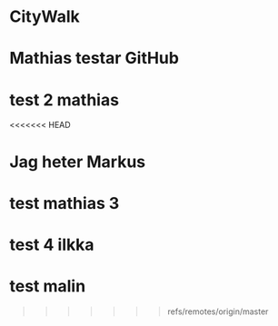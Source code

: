 # CityWalk
# Mathias testar GitHub
# test 2 mathias
<<<<<<< HEAD


Jag heter Markus
=======
# test mathias 3
# test 4 ilkka
# test malin
>>>>>>> refs/remotes/origin/master
